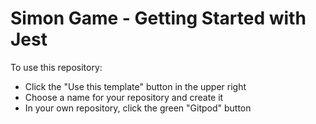 # Simon Game - Getting Started with Jest

To use this repository:
- Click the "Use this template" button in the upper right
- Choose a name for your repository and create it
- In your own repository, click the green "Gitpod" button
